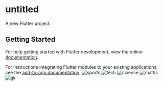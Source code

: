 # untitled

A new Flutter project.

## Getting Started

For help getting started with Flutter development, view the online
[documentation](https://flutter.dev/).

For instructions integrating Flutter modules to your existing applications,
see the [add-to-app documentation](https://flutter.dev/docs/development/add-to-app).
![sports](https://github.com/ajinkya446/L-D-android-app-development/assets/49361315/803fce45-6ab3-41ca-a716-4f0c5ad8cb4b)
![tech](https://github.com/ajinkya446/L-D-android-app-development/assets/49361315/1f0f39bf-5631-442b-b3cb-99315a072922)
![science](https://github.com/ajinkya446/L-D-android-app-development/assets/49361315/5f1219e0-d9ab-46ee-bfa6-f6c4c62fb9bb)
![maths](https://github.com/ajinkya446/L-D-android-app-development/assets/49361315/b2ad3f71-521e-4bdf-90be-c4aa686f49b6)
![gk](https://github.com/ajinkya446/L-D-android-app-development/assets/49361315/3d782b26-d220-4270-a189-c44603ab766e)
